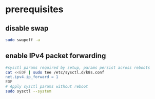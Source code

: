 # prerequisites

## disable swap

```bash
sudo swapoff -a
```

## enable IPv4 packet forwarding

```bash
#sysctl params required by setup, params persist across reboots
cat <<EOF | sudo tee /etc/sysctl.d/k8s.conf
net.ipv4.ip_forward = 1
EOF
# Apply sysctl params without reboot
sudo sysctl --system
```

##